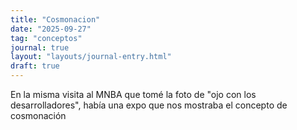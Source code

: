 ```yaml
---
title: "Cosmonacion"
date: "2025-09-27"
tag: "conceptos"
journal: true
layout: "layouts/journal-entry.html"
draft: true
---
```

En la misma visita al MNBA que tomé la foto de "ojo con los desarrolladores", había una expo que nos mostraba el concepto de cosmonación